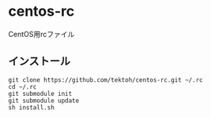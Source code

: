 centos-rc
=========

CentOS用rcファイル

インストール
------------

    git clone https://github.com/tektoh/centos-rc.git ~/.rc
    cd ~/.rc
    git submodule init
    git submodule update
    sh install.sh
    
